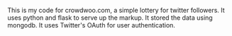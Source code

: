 This is my code for crowdwoo.com, a simple lottery for twitter followers. It uses python and flask to serve up the markup. It stored the data using mongodb. It uses Twitter's OAuth for user authentication.
